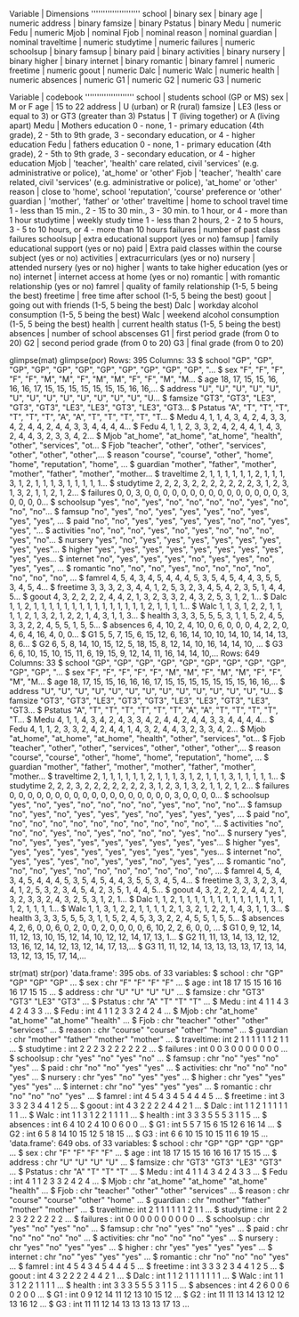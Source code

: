 Variable | Dimensions
'''''''''''''''''''''
school | binary
sex | binary
age | numeric
address | binary
famsize | binary
Pstatus | binary
Medu | numeric
Fedu | numeric
Mjob | nominal
Fjob | nominal
reason | nominal
guardian | nominal
traveltime | numeric
studytime | numeric
failures | numeric
schoolsup | binary
famsup | binary
paid | binary
activities | binary
nursery | binary
higher | binary
internet | binary
romantic | binary
famrel | numeric
freetime | numeric
goout | numeric
Dalc | numeric
Walc | numeric
health | numeric
absences | numeric
G1 | numeric
G2 | numeric
G3 | numeric


Variable | codebook
'''''''''''''''''''''
school | students school (GP or MS)
sex | M or F
age | 15 to 22
address | U (urban) or R (rural)
famsize | LE3 (less or equal to 3) or GT3 (greater than 3)
Pstatus | T (living together) or A (living apart)
Medu | Mothers education  0 - none, 1 - primary education (4th grade), 2 - 5th to 9th grade, 3 - secondary education, or 4 - higher education
Fedu | fathers education  0 - none, 1 - primary education (4th grade), 2 - 5th to 9th grade, 3 - secondary education, or 4 - higher education
Mjob | 'teacher', 'health' care related, civil 'services' (e.g. administrative or police), 'at_home' or 'other'
Fjob | 'teacher', 'health' care related, civil 'services' (e.g. administrative or police), 'at_home' or 'other'
reason | close to 'home', school 'reputation', 'course' preference or 'other'
guardian | 'mother', 'father' or 'other'
traveltime | home to school travel time 1 - less than 15 min., 2 - 15 to 30 min., 3 - 30 min. to 1 hour, or 4 - more than 1 hour
studytime | weekly study time 1 - less than 2 hours, 2 - 2 to 5 hours, 3 - 5 to 10 hours, or 4 - more than 10 hours
failures | number of past class failures
schoolsup | extra educational support (yes or no)
famsup | family educational support (yes or no)
paid | Extra paid classes within the course subject (yes or no)
activities | extracurriculars (yes or no)
nursery | attended nursery (yes or no)
higher | wants to take higher education (yes or no)
internet | internet access at home (yes or no)
romantic | with romantic relationship (yes or no)
famrel | quality of family relationship (1-5, 5 being the best)
freetime | free time after school (1-5, 5 being the best)
goout | going out with friends (1-5, 5 being the best)
Dalc | workday alcohol consumption (1-5, 5 being the best)
Walc | weekend alcohol consumption (1-5, 5 being the best)
health | current health status (1-5, 5 being the best)
absences | number of school abscenses 
G1 | first period grade (from 0 to 20)
G2 | second period grade (from 0 to 20)
G3 | final grade (from 0 to 20)


glimpse(mat)
glimpse(por)
Rows: 395
Columns: 33
$ school     <chr> "GP", "GP", "GP", "GP", "GP", "GP", "GP", "GP", "GP", "GP", "GP", "...
$ sex        <chr> "F", "F", "F", "F", "F", "M", "M", "F", "M", "M", "F", "F", "M", "M...
$ age        <int> 18, 17, 15, 15, 16, 16, 16, 17, 15, 15, 15, 15, 15, 15, 15, 16, 16,...
$ address    <chr> "U", "U", "U", "U", "U", "U", "U", "U", "U", "U", "U", "U", "U", "U...
$ famsize    <chr> "GT3", "GT3", "LE3", "GT3", "GT3", "LE3", "LE3", "GT3", "LE3", "GT3...
$ Pstatus    <chr> "A", "T", "T", "T", "T", "T", "T", "A", "A", "T", "T", "T", "T", "T...
$ Medu       <int> 4, 1, 1, 4, 3, 4, 2, 4, 3, 3, 4, 2, 4, 4, 2, 4, 4, 3, 3, 4, 4, 4, 4...
$ Fedu       <int> 4, 1, 1, 2, 3, 3, 2, 4, 2, 4, 4, 1, 4, 3, 2, 4, 4, 3, 2, 3, 3, 4, 2...
$ Mjob       <chr> "at_home", "at_home", "at_home", "health", "other", "services", "ot...
$ Fjob       <chr> "teacher", "other", "other", "services", "other", "other", "other",...
$ reason     <chr> "course", "course", "other", "home", "home", "reputation", "home", ...
$ guardian   <chr> "mother", "father", "mother", "mother", "father", "mother", "mother...
$ traveltime <int> 2, 1, 1, 1, 1, 1, 1, 2, 1, 1, 1, 3, 1, 2, 1, 1, 1, 3, 1, 1, 1, 1, 1...
$ studytime  <int> 2, 2, 2, 3, 2, 2, 2, 2, 2, 2, 2, 3, 1, 2, 3, 1, 3, 2, 1, 1, 2, 1, 2...
$ failures   <int> 0, 0, 3, 0, 0, 0, 0, 0, 0, 0, 0, 0, 0, 0, 0, 0, 0, 0, 3, 0, 0, 0, 0...
$ schoolsup  <chr> "yes", "no", "yes", "no", "no", "no", "no", "yes", "no", "no", "no"...
$ famsup     <chr> "no", "yes", "no", "yes", "yes", "yes", "no", "yes", "yes", "yes", ...
$ paid       <chr> "no", "no", "yes", "yes", "yes", "yes", "no", "no", "yes", "yes", "...
$ activities <chr> "no", "no", "no", "yes", "no", "yes", "no", "no", "no", "yes", "no"...
$ nursery    <chr> "yes", "no", "yes", "yes", "yes", "yes", "yes", "yes", "yes", "yes"...
$ higher     <chr> "yes", "yes", "yes", "yes", "yes", "yes", "yes", "yes", "yes", "yes...
$ internet   <chr> "no", "yes", "yes", "yes", "no", "yes", "yes", "no", "yes", "yes", ...
$ romantic   <chr> "no", "no", "no", "yes", "no", "no", "no", "no", "no", "no", "no", ...
$ famrel     <int> 4, 5, 4, 3, 4, 5, 4, 4, 4, 5, 3, 5, 4, 5, 4, 4, 3, 5, 5, 3, 4, 5, 4...
$ freetime   <int> 3, 3, 3, 2, 3, 4, 4, 1, 2, 5, 3, 2, 3, 4, 5, 4, 2, 3, 5, 1, 4, 4, 5...
$ goout      <int> 4, 3, 2, 2, 2, 2, 4, 4, 2, 1, 3, 2, 3, 3, 2, 4, 3, 2, 5, 3, 1, 2, 1...
$ Dalc       <int> 1, 1, 2, 1, 1, 1, 1, 1, 1, 1, 1, 1, 1, 1, 1, 1, 1, 1, 2, 1, 1, 1, 1...
$ Walc       <int> 1, 1, 3, 1, 2, 2, 1, 1, 1, 1, 2, 1, 3, 2, 1, 2, 2, 1, 4, 3, 1, 1, 3...
$ health     <int> 3, 3, 3, 5, 5, 5, 3, 1, 1, 5, 2, 4, 5, 3, 3, 2, 2, 4, 5, 5, 1, 5, 5...
$ absences   <int> 6, 4, 10, 2, 4, 10, 0, 6, 0, 0, 0, 4, 2, 2, 0, 4, 6, 4, 16, 4, 0, 0...
$ G1         <int> 5, 5, 7, 15, 6, 15, 12, 6, 16, 14, 10, 10, 14, 10, 14, 14, 13, 8, 6...
$ G2         <int> 6, 5, 8, 14, 10, 15, 12, 5, 18, 15, 8, 12, 14, 10, 16, 14, 14, 10, ...
$ G3         <int> 6, 6, 10, 15, 10, 15, 11, 6, 19, 15, 9, 12, 14, 11, 16, 14, 14, 10,...
Rows: 649
Columns: 33
$ school     <chr> "GP", "GP", "GP", "GP", "GP", "GP", "GP", "GP", "GP", "GP", "GP", "...
$ sex        <chr> "F", "F", "F", "F", "F", "M", "M", "F", "M", "M", "F", "F", "M", "M...
$ age        <int> 18, 17, 15, 15, 16, 16, 16, 17, 15, 15, 15, 15, 15, 15, 15, 16, 16,...
$ address    <chr> "U", "U", "U", "U", "U", "U", "U", "U", "U", "U", "U", "U", "U", "U...
$ famsize    <chr> "GT3", "GT3", "LE3", "GT3", "GT3", "LE3", "LE3", "GT3", "LE3", "GT3...
$ Pstatus    <chr> "A", "T", "T", "T", "T", "T", "T", "A", "A", "T", "T", "T", "T", "T...
$ Medu       <int> 4, 1, 1, 4, 3, 4, 2, 4, 3, 3, 4, 2, 4, 4, 2, 4, 4, 3, 3, 4, 4, 4, 4...
$ Fedu       <int> 4, 1, 1, 2, 3, 3, 2, 4, 2, 4, 4, 1, 4, 3, 2, 4, 4, 3, 2, 3, 3, 4, 2...
$ Mjob       <chr> "at_home", "at_home", "at_home", "health", "other", "services", "ot...
$ Fjob       <chr> "teacher", "other", "other", "services", "other", "other", "other",...
$ reason     <chr> "course", "course", "other", "home", "home", "reputation", "home", ...
$ guardian   <chr> "mother", "father", "mother", "mother", "father", "mother", "mother...
$ traveltime <int> 2, 1, 1, 1, 1, 1, 1, 2, 1, 1, 1, 3, 1, 2, 1, 1, 1, 3, 1, 1, 1, 1, 1...
$ studytime  <int> 2, 2, 2, 3, 2, 2, 2, 2, 2, 2, 2, 3, 1, 2, 3, 1, 3, 2, 1, 1, 2, 1, 2...
$ failures   <int> 0, 0, 0, 0, 0, 0, 0, 0, 0, 0, 0, 0, 0, 0, 0, 0, 0, 0, 3, 0, 0, 0, 0...
$ schoolsup  <chr> "yes", "no", "yes", "no", "no", "no", "no", "yes", "no", "no", "no"...
$ famsup     <chr> "no", "yes", "no", "yes", "yes", "yes", "no", "yes", "yes", "yes", ...
$ paid       <chr> "no", "no", "no", "no", "no", "no", "no", "no", "no", "no", "no", "...
$ activities <chr> "no", "no", "no", "yes", "no", "yes", "no", "no", "no", "yes", "no"...
$ nursery    <chr> "yes", "no", "yes", "yes", "yes", "yes", "yes", "yes", "yes", "yes"...
$ higher     <chr> "yes", "yes", "yes", "yes", "yes", "yes", "yes", "yes", "yes", "yes...
$ internet   <chr> "no", "yes", "yes", "yes", "no", "yes", "yes", "no", "yes", "yes", ...
$ romantic   <chr> "no", "no", "no", "yes", "no", "no", "no", "no", "no", "no", "no", ...
$ famrel     <int> 4, 5, 4, 3, 4, 5, 4, 4, 4, 5, 3, 5, 4, 5, 4, 4, 3, 5, 5, 3, 4, 5, 4...
$ freetime   <int> 3, 3, 3, 2, 3, 4, 4, 1, 2, 5, 3, 2, 3, 4, 5, 4, 2, 3, 5, 1, 4, 4, 5...
$ goout      <int> 4, 3, 2, 2, 2, 2, 4, 4, 2, 1, 3, 2, 3, 3, 2, 4, 3, 2, 5, 3, 1, 2, 1...
$ Dalc       <int> 1, 1, 2, 1, 1, 1, 1, 1, 1, 1, 1, 1, 1, 1, 1, 1, 1, 1, 2, 1, 1, 1, 1...
$ Walc       <int> 1, 1, 3, 1, 2, 2, 1, 1, 1, 1, 2, 1, 3, 2, 1, 2, 2, 1, 4, 3, 1, 1, 3...
$ health     <int> 3, 3, 3, 5, 5, 5, 3, 1, 1, 5, 2, 4, 5, 3, 3, 2, 2, 4, 5, 5, 1, 5, 5...
$ absences   <int> 4, 2, 6, 0, 0, 6, 0, 2, 0, 0, 2, 0, 0, 0, 0, 6, 10, 2, 2, 6, 0, 0, ...
$ G1         <int> 0, 9, 12, 14, 11, 12, 13, 10, 15, 12, 14, 10, 12, 12, 14, 17, 13, 1...
$ G2         <int> 11, 11, 13, 14, 13, 12, 12, 13, 16, 12, 14, 12, 13, 12, 14, 17, 13,...
$ G3         <int> 11, 11, 12, 14, 13, 13, 13, 13, 17, 13, 14, 13, 12, 13, 15, 17, 14,...

str(mat)
str(por)
'data.frame':	395 obs. of  33 variables:
 $ school    : chr  "GP" "GP" "GP" "GP" ...
 $ sex       : chr  "F" "F" "F" "F" ...
 $ age       : int  18 17 15 15 16 16 16 17 15 15 ...
 $ address   : chr  "U" "U" "U" "U" ...
 $ famsize   : chr  "GT3" "GT3" "LE3" "GT3" ...
 $ Pstatus   : chr  "A" "T" "T" "T" ...
 $ Medu      : int  4 1 1 4 3 4 2 4 3 3 ...
 $ Fedu      : int  4 1 1 2 3 3 2 4 2 4 ...
 $ Mjob      : chr  "at_home" "at_home" "at_home" "health" ...
 $ Fjob      : chr  "teacher" "other" "other" "services" ...
 $ reason    : chr  "course" "course" "other" "home" ...
 $ guardian  : chr  "mother" "father" "mother" "mother" ...
 $ traveltime: int  2 1 1 1 1 1 1 2 1 1 ...
 $ studytime : int  2 2 2 3 2 2 2 2 2 2 ...
 $ failures  : int  0 0 3 0 0 0 0 0 0 0 ...
 $ schoolsup : chr  "yes" "no" "yes" "no" ...
 $ famsup    : chr  "no" "yes" "no" "yes" ...
 $ paid      : chr  "no" "no" "yes" "yes" ...
 $ activities: chr  "no" "no" "no" "yes" ...
 $ nursery   : chr  "yes" "no" "yes" "yes" ...
 $ higher    : chr  "yes" "yes" "yes" "yes" ...
 $ internet  : chr  "no" "yes" "yes" "yes" ...
 $ romantic  : chr  "no" "no" "no" "yes" ...
 $ famrel    : int  4 5 4 3 4 5 4 4 4 5 ...
 $ freetime  : int  3 3 3 2 3 4 4 1 2 5 ...
 $ goout     : int  4 3 2 2 2 2 4 4 2 1 ...
 $ Dalc      : int  1 1 2 1 1 1 1 1 1 1 ...
 $ Walc      : int  1 1 3 1 2 2 1 1 1 1 ...
 $ health    : int  3 3 3 5 5 5 3 1 1 5 ...
 $ absences  : int  6 4 10 2 4 10 0 6 0 0 ...
 $ G1        : int  5 5 7 15 6 15 12 6 16 14 ...
 $ G2        : int  6 5 8 14 10 15 12 5 18 15 ...
 $ G3        : int  6 6 10 15 10 15 11 6 19 15 ...
'data.frame':	649 obs. of  33 variables:
 $ school    : chr  "GP" "GP" "GP" "GP" ...
 $ sex       : chr  "F" "F" "F" "F" ...
 $ age       : int  18 17 15 15 16 16 16 17 15 15 ...
 $ address   : chr  "U" "U" "U" "U" ...
 $ famsize   : chr  "GT3" "GT3" "LE3" "GT3" ...
 $ Pstatus   : chr  "A" "T" "T" "T" ...
 $ Medu      : int  4 1 1 4 3 4 2 4 3 3 ...
 $ Fedu      : int  4 1 1 2 3 3 2 4 2 4 ...
 $ Mjob      : chr  "at_home" "at_home" "at_home" "health" ...
 $ Fjob      : chr  "teacher" "other" "other" "services" ...
 $ reason    : chr  "course" "course" "other" "home" ...
 $ guardian  : chr  "mother" "father" "mother" "mother" ...
 $ traveltime: int  2 1 1 1 1 1 1 2 1 1 ...
 $ studytime : int  2 2 2 3 2 2 2 2 2 2 ...
 $ failures  : int  0 0 0 0 0 0 0 0 0 0 ...
 $ schoolsup : chr  "yes" "no" "yes" "no" ...
 $ famsup    : chr  "no" "yes" "no" "yes" ...
 $ paid      : chr  "no" "no" "no" "no" ...
 $ activities: chr  "no" "no" "no" "yes" ...
 $ nursery   : chr  "yes" "no" "yes" "yes" ...
 $ higher    : chr  "yes" "yes" "yes" "yes" ...
 $ internet  : chr  "no" "yes" "yes" "yes" ...
 $ romantic  : chr  "no" "no" "no" "yes" ...
 $ famrel    : int  4 5 4 3 4 5 4 4 4 5 ...
 $ freetime  : int  3 3 3 2 3 4 4 1 2 5 ...
 $ goout     : int  4 3 2 2 2 2 4 4 2 1 ...
 $ Dalc      : int  1 1 2 1 1 1 1 1 1 1 ...
 $ Walc      : int  1 1 3 1 2 2 1 1 1 1 ...
 $ health    : int  3 3 3 5 5 5 3 1 1 5 ...
 $ absences  : int  4 2 6 0 0 6 0 2 0 0 ...
 $ G1        : int  0 9 12 14 11 12 13 10 15 12 ...
 $ G2        : int  11 11 13 14 13 12 12 13 16 12 ...
 $ G3        : int  11 11 12 14 13 13 13 13 17 13 ...
